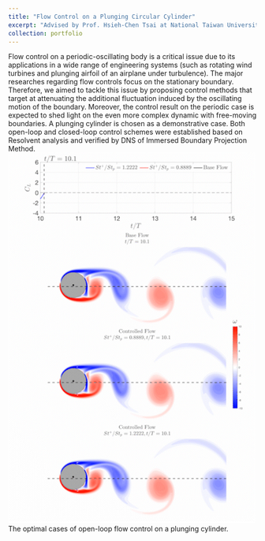 ```yaml
---
title: "Flow Control on a Plunging Circular Cylinder"
excerpt: "Advised by Prof. Hsieh-Chen Tsai at National Taiwan University (2021-2023)<br/><img src='/images/Resolvent_graph.png' width='400px' height='auto'/>"
collection: portfolio
---
```

Flow control on a periodic-oscillating body is a critical issue due to its applications in a wide range of engineering systems (such as rotating wind turbines and plunging airfoil of an airplane under turbulence). The major researches regarding flow controls focus on the stationary boundary. Therefore, we aimed to tackle this issue by proposing control methods that target at attenuating the additional fluctuation induced by the oscillating motion of the boundary. Moreover, the control result on the periodic case is expected to shed light on the even more complex dynamic with free-moving boundaries.
A plunging cylinder is chosen as a demonstrative case. Both open-loop and closed-loop control schemes were established based on Resolvent analysis and verified by DNS of Immersed Boundary Projection Method.  
<img src='/images/JFM_gif.gif' width='500px' height='auto'/>  
The optimal cases of open-loop flow control on a plunging cylinder.

